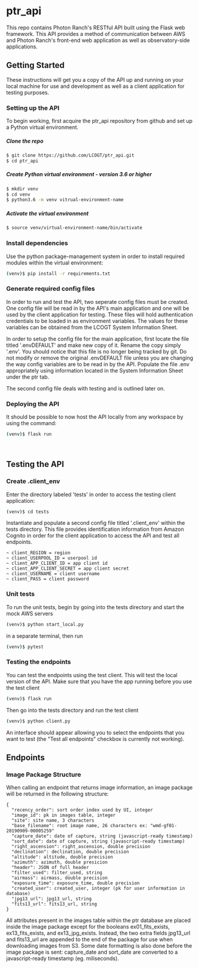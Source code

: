 # ptr_api

This repo contains Photon Ranch's RESTful API built using the Flask web framework. This API provides a method of communication between AWS and Photon Ranch's front-end web application as well as observatory-side applications.

## Getting Started

These instructions will get you a copy of the API up and running on your local machine for use and development as well as a client application for testing purposes.

### Setting up the API
To begin working, first acquire the ptr_api repository from github and set up a Python virtual environment.

##### Clone the repo
```bash
$ git clone https://github.com/LCOGT/ptr_api.git
$ cd ptr_api
```

##### Create Python virtual environment - version 3.6 or higher
```bash
$ mkdir venv
$ cd venv
$ python3.6 -m venv vitrual-environment-name
```

##### Activate the virtual environment
```bash
$ source venv/virtual-environment-name/bin/activate
```

### Install dependencies
Use the python package-management system in order to install required modules within the virtual environment:
```bash
(venv)$ pip install -r requirements.txt   
```

### Generate required config files
In order to run and test the API, two seperate config files must be created. One config file will be read in by the API's main application and one will be used by the client application for testing. These files will hold authentication credentials to be loaded in as environment variables. The values for these variables can be obtained from the LCOGT System Information Sheet.

In order to setup the config file for the main application, first locate the file titled '.envDEFAULT' and make new copy of it. Rename the copy simply '.env'. You should notice that this file is no longer being tracked by git. Do not modify or remove the original .envDEFAULT file unless you are changing the way config variables are to be read in by the API. Populate the file .env appropriately using information located in the System Information Sheet under the ptr tab.

The second config file deals with testing and is outlined later on.


### Deploying the API
It should be possible to now host the API locally from any workspace by using the command:
```bash
(venv)$ flask run
```
<br/>


## Testing the API

### Create .client_env
Enter the directory labeled 'tests' in order to access the testing client application:
```bash
(venv)$ cd tests
```

Instantiate and populate a second config file titled '.client_env' within the tests directory. This file provides identification information from Amazon Cognito in order for the client application to access the API and test all endpoints.
```
~ client_REGION = region
~ client_USERPOOL_ID = userpool id
~ client_APP_CLIENT_ID = app client id
~ client_APP_CLIENT_SECRET = app client secret
~ client_USERNAME = client username
~ client_PASS = client password
```

### Unit tests
To run the unit tests, begin by going into the tests directory and start the mock AWS servers
```bash
(venv)$ python start_local.py
```

in a separate terminal, then run
```bash
(venv)$ pytest
```  

### Testing the endpoints
You can test the endpoints using the test client. This will test the local version of the API.
Make sure that you have the app running before you use the test client
```bash
(venv)$ flask run
```
Then go into the tests directory and run the test client
```bash
(venv)$ python client.py
```
An interface should appear allowing you to select the endpoints that you want to test (the "Test all endpoints" checkbox is currently not working).

## Endpoints

### Image Package Structure
When calling an endpoint that returns image information, an image package will be returned in the following structure:
```
{
  "recency_order": sort order index used by UI, integer
  "image_id": pk in images table, integer
  "site": site name, 3 characters
  "base_filename": root image name, 26 characters ex: "wmd-gf01-20190909-00005259"
  "capture_date": date of capture, string (javascript-ready timestamp)
  "sort_date": date of capture, string (javascript-ready timestamp)
  "right_ascension": right_ascension, double precision
  "declination": declination, double precision
  "altitude": altitude, double precision
  "azimuth": azimuth, double presicion
  "header": JSON of full header
  "filter_used": filter_used, string
  "airmass": airmass, double precision
  "exposure_time": exposure_time, double precision
  "created_user": created_user, integer (pk for user information in database)
  "jpg13_url": jpg13_url, string
  "fits13_url": fits13_url, string
}
```
All attributes present in the images table within the ptr database are placed inside the image package except for the booleans ex01_fits_exists, ex13_fits_exists, and ex13_jpg_exists. Instead, the two extra fields jpg13_url and fits13_url are appended to the end of the package for use when downloading images from S3. Some date formatting is also done before the image package is sent: capture_date and sort_date are converted to a javascript-ready timestamp (eg. miliseconds).
